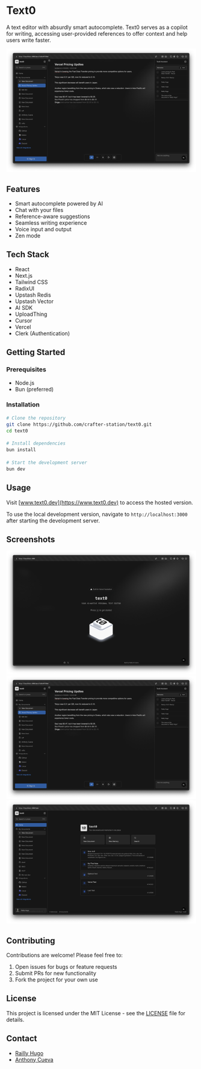 # Text0

A text editor with absurdly smart autocomplete. Text0 serves as a copilot for writing, accessing user-provided references to offer context and help users write faster.

![Text0 Screenshot](./public/autocomplete.png)

## Features

- Smart autocomplete powered by AI
- Chat with your files
- Reference-aware suggestions
- Seamless writing experience
- Voice input and output
- Zen mode

## Tech Stack

- React
- Next.js
- Tailwind CSS
- RadixUI
- Upstash Redis
- Upstash Vector
- AI SDK
- UploadThing
- Cursor
- Vercel
- Clerk (Authentication)

## Getting Started

### Prerequisites

- Node.js
- Bun (preferred)

### Installation

```bash
# Clone the repository
git clone https://github.com/crafter-station/text0.git
cd text0

# Install dependencies
bun install

# Start the development server
bun dev
```

## Usage

Visit [www.text0.dev](https://www.text0.dev) to access the hosted version.

To use the local development version, navigate to `http://localhost:3000` after starting the development server.

## Screenshots

![Landing](./public/landing.png)
![Autocomplete](./public/autocomplete.png)
![File navigation](./public/home.png)

## Contributing

Contributions are welcome! Please feel free to:

1. Open issues for bugs or feature requests
2. Submit PRs for new functionality
3. Fork the project for your own use

## License

This project is licensed under the MIT License - see the [LICENSE](LICENSE) file for details.

## Contact

- [Railly Hugo](https://github.com/Railly)
- [Anthony Cueva](https://github.com/cuevaio)

